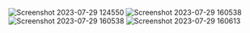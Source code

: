 ![Screenshot 2023-07-29 124550](https://github.com/rahkasukajkt48/tugaasharidatabases.../assets/140223332/918b7e41-69c8-4fcc-9c87-c1fe3bc01f65)
![Screenshot 2023-07-29 160538](https://github.com/rahkasukajkt48/tugaasharidatabases.../assets/140223332/7608a7bf-9a6c-4382-a906-9d6d8a85fec7)
![Screenshot 2023-07-29 160538](https://github.com/rahkasukajkt48/tugaasharidatabases.../assets/140223332/9368453c-bfb9-4587-a811-3c0ec8d1bb4f)
![Screenshot 2023-07-29 160613](https://github.com/rahkasukajkt48/tugaasharidatabases.../assets/140223332/6deab460-9fd3-44d7-be74-7cb9d1809deb)
